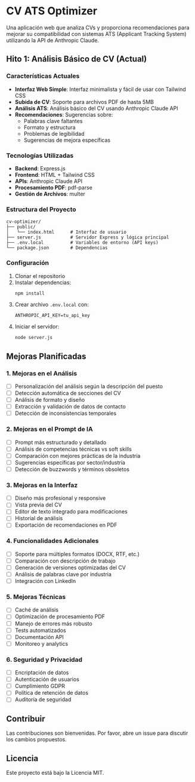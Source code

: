 # CV ATS Optimizer

Una aplicación web que analiza CVs y proporciona recomendaciones para mejorar su compatibilidad con sistemas ATS (Applicant Tracking System) utilizando la API de Anthropic Claude.

## Hito 1: Análisis Básico de CV (Actual)

### Características Actuales
- **Interfaz Web Simple**: Interfaz minimalista y fácil de usar con Tailwind CSS
- **Subida de CV**: Soporte para archivos PDF de hasta 5MB
- **Análisis ATS**: Análisis básico del CV usando Anthropic Claude API
- **Recomendaciones**: Sugerencias sobre:
  - Palabras clave faltantes
  - Formato y estructura
  - Problemas de legibilidad
  - Sugerencias de mejora específicas

### Tecnologías Utilizadas
- **Backend**: Express.js
- **Frontend**: HTML + Tailwind CSS
- **APIs**: Anthropic Claude API
- **Procesamiento PDF**: pdf-parse
- **Gestión de Archivos**: multer

### Estructura del Proyecto
```
cv-optimizer/
├── public/
│   └── index.html      # Interfaz de usuario
├── server.js           # Servidor Express y lógica principal
├── .env.local          # Variables de entorno (API keys)
└── package.json        # Dependencias
```

### Configuración
1. Clonar el repositorio
2. Instalar dependencias:
   ```bash
   npm install
   ```
3. Crear archivo `.env.local` con:
   ```
   ANTHROPIC_API_KEY=tu_api_key
   ```
4. Iniciar el servidor:
   ```bash
   node server.js
   ```

## Mejoras Planificadas

### 1. Mejoras en el Análisis
- [ ] Personalización del análisis según la descripción del puesto
- [ ] Detección automática de secciones del CV
- [ ] Análisis de formato y diseño
- [ ] Extracción y validación de datos de contacto
- [ ] Detección de inconsistencias temporales

### 2. Mejoras en el Prompt de IA
- [ ] Prompt más estructurado y detallado
- [ ] Análisis de competencias técnicas vs soft skills
- [ ] Comparación con mejores prácticas de la industria
- [ ] Sugerencias específicas por sector/industria
- [ ] Detección de buzzwords y términos obsoletos

### 3. Mejoras en la Interfaz
- [ ] Diseño más profesional y responsive
- [ ] Vista previa del CV
- [ ] Editor de texto integrado para modificaciones
- [ ] Historial de análisis
- [ ] Exportación de recomendaciones en PDF

### 4. Funcionalidades Adicionales
- [ ] Soporte para múltiples formatos (DOCX, RTF, etc.)
- [ ] Comparación con descripción de trabajo
- [ ] Generación de versiones optimizadas del CV
- [ ] Análisis de palabras clave por industria
- [ ] Integración con LinkedIn

### 5. Mejoras Técnicas
- [ ] Caché de análisis
- [ ] Optimización de procesamiento PDF
- [ ] Manejo de errores más robusto
- [ ] Tests automatizados
- [ ] Documentación API
- [ ] Monitoreo y analytics

### 6. Seguridad y Privacidad
- [ ] Encriptación de datos
- [ ] Autenticación de usuarios
- [ ] Cumplimiento GDPR
- [ ] Política de retención de datos
- [ ] Auditoría de seguridad

## Contribuir
Las contribuciones son bienvenidas. Por favor, abre un issue para discutir los cambios propuestos.

## Licencia
Este proyecto está bajo la Licencia MIT.
